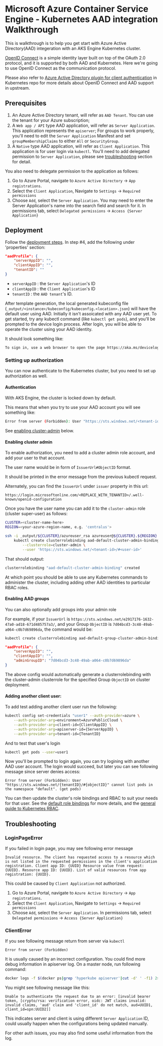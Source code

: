 # Microsoft Azure Container Service Engine - Kubernetes AAD integration Walkthrough

This is walkthrough is to help you get start with Azure Active Directory(AAD) integeration with an AKS Engine Kubernetes cluster.

[OpenID Connect](http://openid.net/connect/) is a simple identity layer built on top of the OAuth 2.0 protocol, and it is supported by both AAD and Kubernetes. Here we're going to use OpenID Connect as the communication protocol.

Please also refer to [Azure Active Directory plugin for client authentication](https://github.com/kubernetes/kubernetes/blob/master/staging/src/k8s.io/client-go/plugin/pkg/client/auth/azure/README.md) in Kubernetes repo for more details about OpenID Connect and AAD support in upstream.

## Prerequisites
1. An Azure Active Directory tenant, will refer as `AAD Tenant`. You can use the tenant for your Azure subscription;
2. A `Web app / API` type AAD application, will refer as `Server Application`. This application represents the `apiserver`;  For groups to work properly, you'll need to edit the `Server Application` Manifest and set `groupMembershipClaims` to either `All` or `SecurityGroup`.
3. A `Native` type AAD application, will refer as `Client Application`. This application is for user login via `kubectl`. You'll need to add delegated permission to `Server Application`, please see [troubleshooting](#loginpageerror) section for detail.

You also need to delegate permission to the application as follows:

1. Go to Azure Portal, navigate to `Azure Active Directory` -> `App registrations`.
2. Select the `Client Application`, Navigate to `Settings` -> `Required permissions`
3. Choose `Add`, select the `Server Application`. You may need to enter the Server Application's name into the search field and search for it.
   In permissions tab, select `Delegated permissions` -> `Access {Server Application}`


## Deployment
Follow the [deployment steps](../kubernetes.md#deployment). In step #4, add the following under 'properties' section:
```json
"aadProfile": {
    "serverAppID": "",
    "clientAppID": "",
    "tenantID": ""
}
```

- `serverAppID`   : the `Server Application`'s ID
- `clientAppID`   : the `Client Application`'s ID
- `tenantID`      : the `AAD tenant`'s ID.

After template generation, the local generated kubeconfig file (`_output/<instance>/kubeconfig/kubeconfig.<location>.json`) will have the default user using AAD.
Initially it isn't assoicated with any AAD user yet. To get started, try any kubectl command (like `kubectl get pods`), and you'll be prompted to the device login process. After login, you will be able to operate the cluster using your AAD identity.

It should look something like:
```sh
To sign in, use a web browser to open the page https://aka.ms/devicelogin and enter the code FCVDE87XY to authenticate.
```

### Setting up authorization
You can now authenticate to the Kubernetes cluster, but you need to set up authorization as well.

#### Authentication
With AKS Engine, the cluster is locked down by default.

This means that when you try to use your AAD account you will see something
like:
```sh
Error from server (Forbidden): User "https://sts.windows.net/<tenant-id>#<user-id>" cannot list nodes at the cluster scope. (get nodes)
```

See [enabling cluster-admin](#enabling-cluster-admin) below.

#### Enabling cluster admin

To enable authorization, you need to add a cluster admin role account, and add your user to that account.

The user name would be in form of `IssuerUrl#ObjectID` format.

It should be printed in the error message from the previous kubectl request.

Alternately, you can find the `IssuerUrl` under `issuer` property in this url:

```
https://login.microsoftonline.com/<REPLACE_WITH_TENANTID>/.well-known/openid-configuration
```

Once you have the user name you can add it to the `cluster-admin` role (cluster super-user) as follows:

```sh
CLUSTER=<cluster-name-here>
REGION=<your-azure-region-name, e.g. 'centralus'>

ssh -i _output/${CLUSTER}/azureuser_rsa azureuser@${CLUSTER}.${REGION}.cloudapp.azure.com \
    kubectl create clusterrolebinding aad-default-cluster-admin-binding \
        --clusterrole=cluster-admin \
        --user 'https://sts.windows.net/<tenant-id>/#<user-id>'
```

That should output:
```sh
clusterrolebinding "aad-default-cluster-admin-binding" created
```

At which point you should be able to use any Kubernetes commands to administer the cluster, including adding other AAD identities to particular RBAC roles.

#### Enabling AAD groups

You can also optionally add groups into your admin role

For example, if your `IssuerUrl` is `https://sts.windows.net/e2917176-1632-47a0-ad18-671d485757a3/`, and your Group `ObjectID` is `7d04bcd3-3c48-49ab-a064-c0b7d69896da`, the command would be:

```sh
kubectl create clusterrolebinding aad-default-group-cluster-admin-binding --clusterrole=cluster-admin --group=7d04bcd3-3c48-49ab-a064-c0b7d69896da
```

```json
"aadProfile": {
    "serverAppID": "",
    "clientAppID": "",
    "adminGroupID": "7d04bcd3-3c48-49ab-a064-c0b7d69896da"
}
```
The above config would automatically generate a clusterrolebinding with the cluster-admin clusterrole for the specified Group `ObjectID` on cluster deployment.

#### Adding another client user:
To add test adding another client user run the following:

```sh
kubectl config set-credentials "user1" --auth-provider=azure \
    --auth-provider-arg=environment=AzurePublicCloud \
    --auth-provider-arg=client-id={ClientAppID} \
    --auth-provider-arg=apiserver-id={ServerAppID} \
    --auth-provider-arg=tenant-id={TenantID}
```

And to test that user's login
```sh
kubectl get pods --user=user1
```

Now you'll be prompted to login again, you can try logining with another AAD user account.
The login would succeed, but later you can see following message since server denies access:
```
Error from server (Forbidden): User "https://sts.windows.net/{tenantID}/#{objectID}" cannot list pods in the namespace "default". (get pods)
```

You can then update the cluster's role bindings and RBAC to suit your needs for that user. See the [default role bindings](https://kubernetes.io/docs/admin/authorization/rbac/#default-roles-and-role-bindings) for more details, and
the [general guide to Kubernetes RBAC](https://kubernetes.io/docs/admin/authorization/rbac/).

## Troubleshooting

### LoginPageError
If you failed in login page, you may see following error message
```
Invalid resource. The client has requested access to a resource which is not listed in the requested permissions in the client's application registration. Client app ID: {UUID} Resource value from request: {UUID}. Resource app ID: {UUID}. List of valid resources from app registration: {UUID}.
```
This could be caused by `Client Application` not authorized.

1. Go to Azure Portal, navigate to `Azure Active Directory` -> `App registrations`.
2. Select the `Client Application`, Navigate to `Settings` -> `Required permissions`
3. Choose `Add`, select the `Server Application`. In permissions tab, select `Delegated permissions` -> `Access {Server Application}`

### ClientError
If you see following message return from server via `kubectl`
```
Error from server (Forbidden)
```

It is usually caused by an incorrect configuration. You could find more debug information in apiserver log. On a master node, run following command:
```sh
docker logs -f $(docker ps|grep 'hyperkube apiserver'|cut -d' ' -f1) 2>&1 |grep -a auth
```

You might see following message like this:
```
Unable to authenticate the request due to an error: [invalid bearer token, [crypto/rsa: verification error, oidc: JWT claims invalid: invalid claims, 'aud' claim and 'client_id' do not match, aud=UUID1, client_id=spn:UUID2]]
```
This indicates server and client is using different `Server Application` ID, could usually happen when the configurations being updated manually.

For other auth issues, you may also find some useful information from the log.
